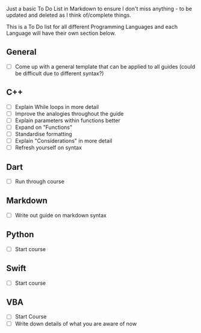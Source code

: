 Just a basic To Do List in Markdown to ensure I don't miss anything - to be updated and deleted as I think of/complete things.

This is a To Do list for all different Programming Languages and each Language will have their own section below.

## General
- [ ] Come up with a general template that can be applied to   all guides (could be difficult due to different syntax?)

## C++
- [ ] Explain While loops in more detail
- [ ] Improve the analogies throughout the guide
- [ ] Explain parameters within functions better
- [ ] Expand on "Functions"
- [ ] Standardise formatting
- [ ] Explain "Considerations" in more detail
- [ ] Refresh yourself on syntax

## Dart
- [ ] Run through course

## Markdown
- [ ] Write out guide on markdown syntax

## Python
- [ ] Start course

## Swift
- [ ] Start course

## VBA
- [ ] Start Course
- [ ] Write down details of what you are aware of now
